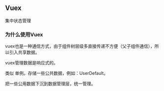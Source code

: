 ## Vuex

集中状态管理

### 为什么使用Vuex

vuex也是一种通信方式，由于组件树层级多直接传递不方便（父子组件通信），所以引入共享数据。

vuex管理数据是响应式的。

类似 单例。存储一些公共数据，例如：UserDefault。

把一些公用数据下沉到数据管理层，统一管理。